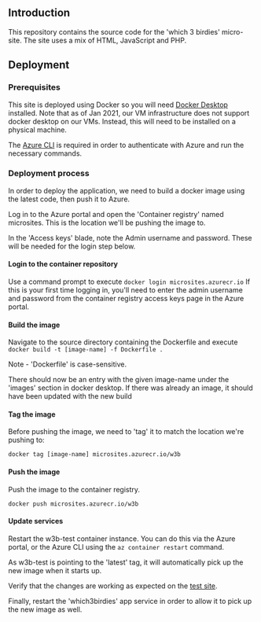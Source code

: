 ## Introduction

This repository contains the source code for the 'which 3 birdies' micro-site.
The site uses a mix of HTML, JavaScript and PHP.

## Deployment

### Prerequisites

This site is deployed using Docker so you will need 
[Docker Desktop](https://www.docker.com/products/docker-desktop) installed.
Note that as of Jan 2021, our VM infrastructure does not support docker
desktop on our VMs. Instead, this will need to be installed on a physical 
machine.

The [Azure CLI](https://docs.microsoft.com/en-us/cli/azure/install-azure-cli)
is required in order to authenticate with Azure and run the necessary commands.

### Deployment process

In order to deploy the application, we need to build a docker image using
the latest code, then push it to Azure.

Log in to the Azure portal and open the 'Container registry' named microsites.
This is the location we'll be pushing the image to.

In the 'Access keys' blade, note the Admin username and password. These 
will be needed for the login step below.

#### Login to the container repository

Use a command prompt to execute
`docker login microsites.azurecr.io`
If this is your first time logging in, you'll need to enter the admin
username and password from the container registry access keys page in the 
Azure portal.

#### Build the image

Navigate to the source directory containing the Dockerfile and execute 
`docker build -t [image-name] -f Dockerfile .`

Note - 'Dockerfile' is case-sensitive.

There should now be an entry with the given image-name under the 'images' 
section in docker desktop. If there was already an image, it should have
been updated with the new build

#### Tag the image

Before pushing the image, we need to 'tag' it to match the location we're 
pushing to:

`docker tag [image-name] microsites.azurecr.io/w3b`

#### Push the image

Push the image to the container registry.

`docker push microsites.azurecr.io/w3b`

#### Update services

Restart the w3b-test container instance. You can do this via the Azure 
portal, or the Azure CLI using the `az container restart` command.

As w3b-test is pointing to the 'latest' tag, it will automatically 
pick up the new image when it starts up.

Verify that the changes are working as expected on the 
[test site](w3b-test.uksouth.azurecontainer.io).

Finally, restart the 'which3birdies' app service in order to allow
it to pick up the new image as well.

